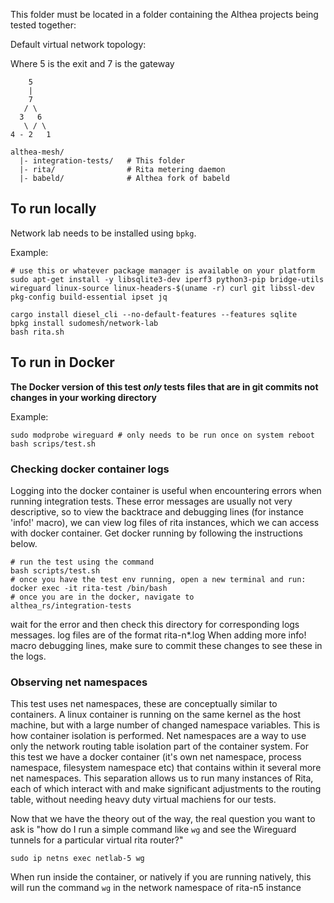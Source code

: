 This folder must be located in a folder containing the Althea projects being tested together:

Default virtual network topology:

Where 5 is the exit and 7 is the gateway

```
    5
    |
    7
   / \
  3   6
   \ / \
4 - 2   1
```

```
althea-mesh/
  |- integration-tests/   # This folder
  |- rita/                # Rita metering daemon
  |- babeld/              # Althea fork of babeld
```

## To run locally

Network lab needs to be installed using `bpkg`.

Example:

```
# use this or whatever package manager is available on your platform
sudo apt-get install -y libsqlite3-dev iperf3 python3-pip bridge-utils wireguard linux-source linux-headers-$(uname -r) curl git libssl-dev pkg-config build-essential ipset jq

cargo install diesel_cli --no-default-features --features sqlite
bpkg install sudomesh/network-lab
bash rita.sh
```

## To run in Docker

**The Docker version of this test _only_ tests files that are in git commits not changes in your working directory**

Example:

```
sudo modprobe wireguard # only needs to be run once on system reboot
bash scrips/test.sh
```

### Checking docker container logs

Logging into the docker container is useful when encountering errors when running integration tests. These error messages are usually not very descriptive, so to view the backtrace and
debugging lines (for instance 'info!' macro), we can view log files of rita instances, which we can access with docker container. Get docker running by following the instructions below.

```
# run the test using the command
bash scripts/test.sh
# once you have the test env running, open a new terminal and run:
docker exec -it rita-test /bin/bash
# once you are in the docker, navigate to
althea_rs/integration-tests
```

wait for the error and then check this directory for corresponding logs messages.
log files are of the format rita-n\*.log
When adding more info! macro debugging lines, make sure to commit these changes to see these in the logs.

### Observing net namespaces

This test uses net namespaces, these are conceptually similar to containers. A linux container is running on the same kernel as the host machine, but with a large number of changed
namespace variables. This is how container isolation is performed. Net namespaces are a way to use only the network routing table isolation part of the container system. For this test
we have a docker container (it's own net namespace, process namespace, filesystem namespace etc) that contains within it several more net namespaces. This separation allows us to run many
instances of Rita, each of which interact with and make significant adjustments to the routing table, without needing heavy duty virtual machiens for our tests.

Now that we have the theory out of the way, the real question you want to ask is "how do I run a simple command like `wg` and see the Wireguard tunnels for a particular virtual rita router?"

```
sudo ip netns exec netlab-5 wg
```

When run inside the container, or natively if you are running natively, this will run the command `wg` in the network namespace of rita-n5 instance
